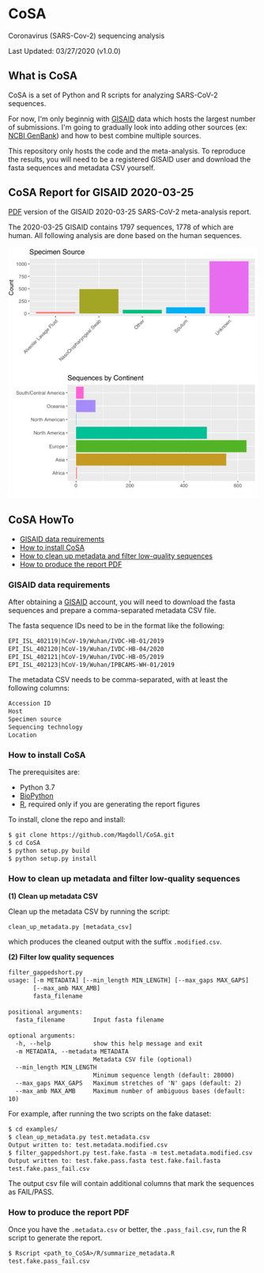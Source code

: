 # CoSA
Coronavirus (SARS-Cov-2) sequencing analysis

Last Updated: 03/27/2020 (v1.0.0)   

## What is CoSA

CoSA is a set of Python and R scripts for analyzing SARS-CoV-2 sequences. 

For now, I'm only beginnig with [GISAID](http://gisaid.org/) data which hosts the largest number of submissions. I'm going to gradually look into adding other sources (ex: [NCBI GenBank](https://www.ncbi.nlm.nih.gov/genbank/sars-cov-2-seqs/)) and how to best combine multiple sources.

This repository only hosts the code and the meta-analysis. 
To reproduce the results, you will need to be a registered GISAID user and download the fasta sequences and metadata CSV yourself.

## CoSA Report for GISAID 2020-03-25

[PDF](https://www.dropbox.com/s/e1rqbk826uepdhz/gisaid_metadata_report.pdf?dl=0) version of the GISAID 2020-03-25 SARS-CoV-2 meta-analysis report.

The 2020-03-25 GISAID contains 1797 sequences, 1778 of which are human. All following analysis are done based on the human sequences.

![](https://github.com/Magdoll/CoSA/blob/master/latest_report/Screenshot%202020-03-27%2019.11.15.png?raw=true)

## CoSA HowTo

* <a href="req">GISAID data requirements</a>
* <a href="install">How to install CoSA</a>
* <a href="filter">How to clean up metadata and filter low-quality sequences</a>
* <a href="report">How to produce the report PDF</a>

<a name="req"/>

### GISAID data requirements

After obtaining a [GISAID](http://gisaid.org/) account, you will need to 
download the fasta sequences and prepare a comma-separated metadata CSV file.

The fasta sequence IDs need to be in the format like the following:
```
EPI_ISL_402119|hCoV-19/Wuhan/IVDC-HB-01/2019
EPI_ISL_402120|hCoV-19/Wuhan/IVDC-HB-04/2020
EPI_ISL_402121|hCoV-19/Wuhan/IVDC-HB-05/2019
EPI_ISL_402123|hCoV-19/Wuhan/IPBCAMS-WH-01/2019
```

The metadata CSV needs to be comma-separated, with at least the following columns:
```
Accession ID
Host
Specimen source
Sequencing technology
Location
```

<a name="install"/>

### How to install CoSA

The prerequisites are:
* Python 3.7
* [BioPython](https://biopython.org/)
* [R](https://www.r-project.org/), required only if you are generating the report figures

To install, clone the repo and install:

```
$ git clone https://github.com/Magdoll/CoSA.git
$ cd CoSA
$ python setup.py build
$ python setup.py install
```

<a name="filter"/>

### How to clean up metadata and filter low-quality sequences

**(1) Clean up metadata CSV**

Clean up the metadata CSV by running the script:
```
clean_up_metadata.py [metadata_csv]
```

which produces the cleaned output with the suffix `.modified.csv`.

**(2) Filter low quality sequences**

```
filter_gappedshort.py 
usage: [-m METADATA] [--min_length MIN_LENGTH] [--max_gaps MAX_GAPS]
       [--max_amb MAX_AMB]
       fasta_filename

positional arguments:
  fasta_filename        Input fasta filename

optional arguments:
  -h, --help            show this help message and exit
  -m METADATA, --metadata METADATA
                        Metadata CSV file (optional)
  --min_length MIN_LENGTH
                        Minimum sequence length (default: 28000)
  --max_gaps MAX_GAPS   Maximum stretches of 'N' gaps (default: 2)
  --max_amb MAX_AMB     Maximum number of ambiguous bases (default: 10)
```

For example, after running the two scripts on the fake dataset:

```
$ cd examples/
$ clean_up_metadata.py test.metadata.csv 
Output written to: test.metadata.modified.csv
$ filter_gappedshort.py test.fake.fasta -m test.metadata.modified.csv 
Output written to: test.fake.pass.fasta test.fake.fail.fasta test.fake.pass_fail.csv
``` 

The output csv file will contain additional columns that mark the sequences as FAIL/PASS.

<a name="report"/>
 
### How to produce the report PDF

Once you have the `.metadata.csv` or better, the `.pass_fail.csv`, run the R script to generate the report.

```
$ Rscript <path_to_CoSA>/R/summarize_metadata.R test.fake.pass_fail.csv
```
